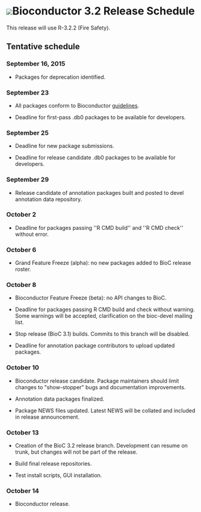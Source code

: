 # ![](/images/icons/magnifier.gif)Bioconductor 3.2 Release Schedule

This release will use R-3.2.2 (Fire Safety). 

## Tentative schedule

### September 16, 2015

* Packages for deprecation identified.

### September 23

* All packages conform to Bioconductor [guidelines][guidelines].

* Deadline for first-pass .db0 packages to be available for developers.

[guidelines]: /developers/package-guidelines


### September 25

* Deadline for new package submissions.

* Deadline for release candidate .db0 packages to be available
  for developers.


### September 29

* Release candidate of annotation packages built and posted to devel
  annotation data repository.


### October 2

* Deadline for packages passing ''R CMD build'' and ''R CMD check''
  without error.

### October 6

* Grand Feature Freeze (alpha):  no new packages added to BioC
  release roster.

### October 8

* Bioconductor Feature Freeze (beta): no API changes to BioC.

* Deadline for packages passing R CMD build and check without warning.
   Some warnings will be accepted, clarification on the bioc-devel mailing
   list.

* Stop release (BioC 3.1) builds. Commits to this branch will be disabled.

* Deadline for annotation package contributors to upload updated packages.


### October 10

* Bioconductor release candidate.  Package maintainers should limit
   changes to "show-stopper" bugs and documentation improvements.

* Annotation data packages finalized.

* Package NEWS files updated. Latest NEWS will be collated and included
  in release announcement.

### October 13

* Creation of the BioC 3.2 release branch. Development can resume on
   trunk, but changes will not be part of the release.

* Build final release repositories.

* Test install scripts, GUI installation.

### October 14

* Bioconductor release.
